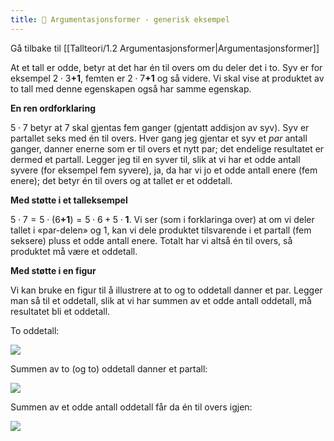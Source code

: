```yaml
---
title: 📄 Argumentasjonsformer - generisk eksempel
---
```

Gå tilbake til [[Tallteori/1.2 Argumentasjonsformer|Argumentasjonsformer]]

At et tall er odde, betyr at det har én til overs om du deler det i to.
Syv er for eksempel $2 \cdot 3\mathbf{+ 1}$, femten er
$2 \cdot 7\mathbf{+ 1}$ og så videre. Vi skal vise at produktet av to
tall med denne egenskapen også har samme egenskap.

**En ren ordforklaring**

$5 \cdot 7$ betyr at $7$ skal gjentas fem ganger (gjentatt addisjon av
syv). Syv er partallet seks med én til overs. Hver gang jeg gjentar et
syv et *par* antall ganger, danner enerne som er til overs et nytt par;
det endelige resultatet er dermed et partall. Legger jeg til en syver
til, slik at vi har et odde antall syvere (for eksempel fem syvere), ja,
da har vi jo et odde antall enere (fem enere); det betyr én til overs og
at tallet er et oddetall.

**Med støtte i et talleksempel**

$5 \cdot 7 = 5 \cdot \left( 6\mathbf{+ 1} \right) = 5 \cdot 6 + 5 \cdot \mathbf{1}$.
Vi ser (som i forklaringa over) at om vi deler tallet i «par-delen» og
$1$, kan vi dele produktet tilsvarende i et partall (fem seksere) pluss
et odde antall enere. Totalt har vi altså én til overs, så produktet må
være et oddetall.

**Med støtte i en figur**

Vi kan bruke en figur til å illustrere at to og to oddetall danner et
par. Legger man så til et oddetall, slik at vi har summen av et odde
antall oddetall, må resultatet bli et oddetall.

To oddetall:

![](Files/media/image3.png)

Summen av to (og to) oddetall danner et partall:

![](Files/media/image4.png)

Summen av et odde antall oddetall får da én til overs igjen:

![](Files/media/image5.png)
